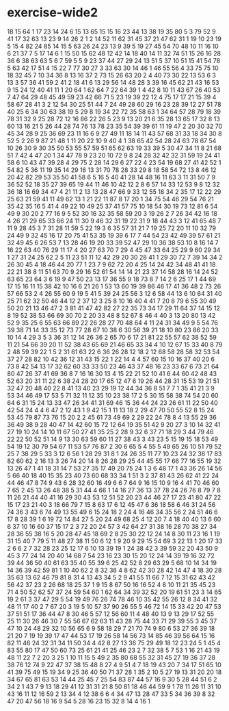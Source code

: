 # exercise-wide2
18
15
64
1
17
23
14
24
6
15
13
65
15
15
16
23
44
13
38
19
35
80
5
3
79
52
9
41
17
32
63
13
23
9
14
26
2
1
2
14
52
11
62
31
45
37
21
47
62
31
1
19
10
23
19
5
15
4
82
24
85
14
15
5
63
26
24
23
13
9
39
5
19
27
45
54
70
48
10
11
16
10
6
21
37
7
5
17
14
6
1
15
50
15
62
48
12
42
14
18
40
14
11
32
74
51
15
26
16
28
36
6
38
63
63
5
6
7
59
5
5
9
23
37
44
27
29
24
13
51
5
37
10
51
15
41
54
78
5
63
42
17
51
4
15
22
7
77
30
27
3
33
63
30
14
46
1
46
55
56
4
33
75
75
10
18
32
45
7
10
34
36
8
13
16
37
2
73
15
26
63
20
2
4
40
73
30
22
13
53
6
3
13
3
57
36
41
59
2
41
2
18
41
6
13
29
56
14
48
28
3
39
16
45
62
21
43
16
53
9
15
24
12
40
41
11
1
20
64
1
62
64
7
22
64
39
1
4
42
8
10
11
43
67
26
40
53
7
47
64
29
48
45
49
59
23
42
66
71
5
23
19
39
22
12
4
75
17
17
21
15
39
4
58
67
28
41
3
2
12
54
30
25
51
44
7
24
49
28
60
29
16
23
28
39
12
27
51
78
40
25
6
34
30
63
38
19
5
29
8
19
34
22
72
35
58
63
1
34
64
57
28
79
18
39
78
31
32
9
25
28
72
12
16
86
22
26
5
23
9
13
20
21
6
35
28
13
65
17
32
8
13
60
13
16
21
5
26
44
28
74
76
13
78
23
35
54
39
39
61
11
19
47
2
20
30
32
70
45
34
28
9
25
36
69
23
11
16
6
9
27
49
11
18
14
11
43
57
68
31
33
18
34
30
8
52
5
2
26
9
87
21
48
1
11
20
22
10
9
40
4
1
38
65
42
54
28
24
63
78
67
54
10
26
30
9
30
35
50
53
55
57
59
51
65
62
63
19
33
39
5
30
47
34
11
8
21
68
51
7
42
4
47
20
1
34
47
78
9
23
20
10
72
9
8
24
28
32
42
32
31
59
19
24
41
58
6
10
43
47
39
28
4
29
75
2
28
14
29
6
27
22
4
23
54
19
68
27
41
42
52
1
54
82
5
36
11
19
35
14
29
16
13
31
70
78
28
33
29
8
18
58
54
72
13
8
46
12
20
42
82
29
53
35
50
41
58
6
5
16
5
40
41
28
14
48
16
11
63
3
11
31
50
7
9
36
52
52
18
35
27
39
65
19
44
11
46
10
42
12
2
8
6
57
14
33
12
53
9
8
12
32
36
18
16
69
34
47
4
21
11
2
13
13
28
47
66
9
33
12
55
18
34
2
35
17
12
22
29
25
63
21
59
41
11
49
62
13
1
21
22
11
87
8
17
20
1
34
75
54
46
29
54
76
21
35
42
35
16
5
41
4
49
22
10
49
25
37
41
57
75
10
18
54
30
19
73
12
81
6
54
49
9
30
20
2
77
16
9
5
52
30
16
32
35
58
59
20
3
19
26
2
7
26
34
42
16
18
4
26
21
29
65
33
66
24
11
30
9
46
32
31
19
22
31
9
18
44
43
3
12
41
65
48
7
11
9
28
45
3
7
31
28
11
59
5
22
19
3
6
35
57
31
21
7
19
25
72
20
11
10
32
79
24
49
9
32
45
16
17
20
75
41
53
35
19
39
6
17
7
44
54
23
42
49
39
57
61
21
32
49
45
6
26
53
7
13
28
46
19
20
33
39
52
47
29
10
36
38
53
10
8
16
14
7
16
22
63
40
76
29
11
17
4
20
27
63
70
7
29
4
45
47
33
64
25
29
9
60
29
34
1
27
31
24
25
62
2
5
11
23
51
11
12
42
29
20
30
28
41
1
29
30
72
7
39
14
34
2
26
30
45
4
18
46
44
20
77
1
23
7
9
62
72
20
4
25
14
24
42
34
48
41
41
18
22
21
38
8
11
51
63
70
9
29
16
52
61
54
14
14
21
23
37
14
58
28
16
14
24
52
63
65
23
64
3
6
19
9
47
50
23
13
17
36
55
9
18
73
8
7
14
2
6
25
17
1
44
69
17
15
16
11
15
38
42
10
16
6
21
26
1
53
13
60
19
39
86
46
17
41
36
48
2
73
26
57
66
53
2
4
26
55
60
9
19
5
41
5
39
24
25
56
3
12
6
58
44
13
6
10
64
31
40
25
71
62
32
50
46
44
12
2
37
12
3
25
8
10
16
40
4
41
7
20
8
79
6
55
30
49
50
20
21
13
46
47
2
3
81
41
47
42
82
27
22
35
73
34
17
29
11
64
37
14
15
12
8
19
52
38
53
66
69
30
70
2
20
33
48
8
52
67
8
46
4
40
3
13
20
80
13
42
52
9
35
25
6
55
63
66
89
22
26
28
27
70
48
64
4
11
24
31
34
49
9
5
54
76
39
38
71
14
33
35
12
73
77
28
67
10
38
6
30
56
39
21
18
10
80
23
86
20
33
10
14
4
29
3
5
3
36
31
12
14
26
36
2
65
70
6
17
21
81
22
55
57
62
38
52
59
11
21
54
66
39
20
11
52
38
43
65
69
21
46
65
33
34
4
10
12
67
15
33
40
8
79
2
48
59
39
22
1
5
2
31
61
63
22
6
36
26
28
12
18
2
12
68
58
28
58
32
53
54
37
27
28
82
10
42
36
12
31
43
15
22
1
22
14
4
4
57
60
15
10
16
37
40
20
6
73
8
42
54
13
17
32
62
60
33
33
50
23
46
43
37
48
16
23
33
67
6
73
21
64
80
47
26
37
41
69
36
8
7
16
16
30
13
4
15
22
21
52
10
41
6
44
60
42
48
43
52
63
20
31
11
22
6
38
24
28
20
17
65
12
47
6
19
26
44
28
31
15
53
19
21
51
32
47
20
48
40
22
8
41
13
40
23
29
19
12
44
34
36
8
51
7
7
1
35
41
21
3
9
53
34
46
49
17
53
5
71
32
11
12
35
10
23
38
17
2
5
30
15
58
38
74
54
20
60
64
6
31
15
24
13
33
47
26
34
41
31
69
46
15
36
44
24
23
26
61
11
22
50
40
42
54
24
4
4
6
47
2
12
43
1
9
42
15
1
11
13
18
2
29
47
70
50
55
52
8
15
24
53
45
79
87
73
76
15
20
2
2
45
61
73
49
69
2
29
22
24
78
8
4
13
55
29
36
36
49
38
9
28
40
47
14
42
60
15
72
12
64
19
35
51
42
9
20
27
3
10
14
32
41
27
19
10
24
14
10
11
67
50
27
41
35
25
2
28
9
32
6
37
71
18
29
3
44
79
46
22
22
50
52
51
14
9
13
30
63
59
60
11
27
38
43
3
43
23
5
15
19
15
18
53
49
54
19
12
30
79
54
67
11
53
57
76
87
2
30
6
65
5
4
55
5
49
65
26
10
51
79
52
25
7
38
29
5
33
3
12
6
56
1
28
29
31
8
1
24
26
35
11
77
10
23
24
32
36
17
83
82
60
62
2
16
13
3
26
74
20
14
8
26
28
29
25
44
45
55
17
66
77
16
55
19
32
13
26
47
1
41
18
31
14
7
53
27
35
17
49
20
75
24
1
3
6
48
17
1
43
36
26
14
56
5
66
40
18
40
15
35
23
40
73
60
68
33
34
1
51
3
2
37
81
43
26
62
41
22
24
44
46
47
8
74
9
43
6
28
32
60
16
49
6
6
7
64
9
16
15
10
9
16
4
41
70
46
60
7
65
2
45
13
26
48
38
5
31
44
4
66
1
14
16
27
36
13
37
78
24
26
76
8
79
7
8
11
26
21
44
40
41
16
29
30
43
53
12
51
52
20
23
44
46
27
17
23
41
80
47
22
15
17
23
21
40
3
18
66
79
7
15
8
63
17
6
12
45
47
6
36
18
58
6
46
31
24
56
74
36
3
43
6
74
49
13
55
49
6
15
24
18
2
24
4
16
46
34
35
56
2
24
51
46
6
17
8
28
39
1
6
19
72
14
84
27
5
20
24
49
68
25
4
12
20
7
4
18
40
40
13
6
60
6
37
10
16
60
37
15
17
2
3
72
20
24
57
3
42
64
27
31
38
16
28
70
38
27
34
28
36
55
38
16
5
20
28
47
45
18
69
2
8
25
30
22
12
24
14
8
30
11
23
16
1
19
31
15
40
7
79
5
11
48
27
38
11
50
6
12
1
9
20
9
29
15
54
69
3
22
13
1
20
17
33
2
6
6
2
7
32
28
23
25
12
17
6
10
13
39
19
1
24
38
42
3
39
59
32
20
43
50
9
45
3
77
24
14
20
40
14
68
7
54
23
16
23
30
15
20
12
24
14
39
19
16
32
72
39
44
36
50
40
61
63
35
40
55
39
6
25
42
52
8
29
63
29
5
68
10
14
34
19
14
36
39
42
59
81
1
10
40
62
2
8
32
36
4
8
62
42
30
28
42
14
47
4
18
30
28
35
63
13
62
46
79
81
8
31
4
13
43
34
5
2
9
41
55
11
66
7
12
15
31
62
43
42
56
42
37
23
2
26
68
18
25
37
1
9
15
8
67
50
16
16
52
4
8
10
11
21
35
45
23
71
4
50
52
62
57
37
24
59
54
60
1
62
64
34
39
32
52
20
19
61
51
23
3
14
65
19
2
61
3
37
47
29
5
54
19
49
76
26
74
78
46
10
35
42
55
26
12
8
34
41
32
48
11
17
40
2
7
67
20
3
19
5
10
57
37
90
26
55
5
46
72
14
15
33
42
20
47
53
37
51
51
17
36
44
47
8
30
46
5
57
12
56
60
11
4
48
40
13
9
13
29
17
52
55
25
11
30
26
46
30
7
55
56
67
62
63
11
43
28
75
44
33
71
29
39
55
3
45
37
47
10
24
48
29
32
10
56
65
6
9
58
18
29
7
21
70
74
9
80
6
53
27
36
39
18
21
20
7
19
19
39
17
47
44
53
17
19
26
58
14
56
73
14
85
46
39
56
64
15
16
82
11
46
24
32
31
34
11
50
34
4
42
8
27
13
36
75
29
49
18
12
23
24
5
1
45
4
83
55
80
17
47
50
60
73
25
61
21
41
25
46
23
2
7
32
38
5
7
53
1
16
21
43
19
48
11
22
7
2
20
3
25
1
10
11
15
5
49
2
35
80
68
55
32
31
45
27
19
36
37
28
38
76
12
74
9
22
47
37
38
15
48
8
27
4
9
51
4
7
18
19
43
20
7
34
17
51
65
10
41
39
75
49
15
19
34
9
25
36
40
50
71
37
28
1
35
2
10
5
27
19
13
31
20
20
18
34
67
65
81
63
53
14
44
25
45
7
25
54
83
87
44
57
16
9
30
5
28
44
51
6
2
34
2
1
43
7
9
13
18
29
41
12
31
31
21
8
50
81
18
46
44
59
9
1
78
11
26
11
31
10
43
16
11
12
16
59
2
13
34
4
12
38
6
6
4
34
47
13
28
47
33
5
34
36
39
8
32
47
20
47
56
18
16
9
54
5
28
16
23
15
32
8
14
4
16
1
